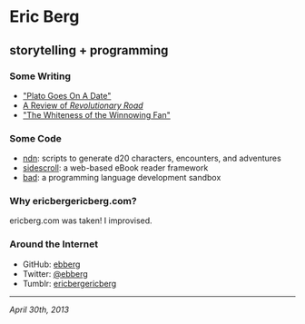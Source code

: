 # Eric Berg

## storytelling + programming

### Some Writing

- ["Plato Goes On A Date"](http://unfoldmag.wordpress.com/2011/02/11/plato-goes-on-a-date/)
- [A Review of _Revolutionary Road_](http://www.tuftsdaily.com/dicaprio-winslet-pave-road-to-multiple-oscars-1.1318656)
- ["The Whiteness of the Winnowing Fan"](http://contemporaryhaibunonline.com/pages53/Berg_TheWhiteness.html)

### Some Code
- [ndn](https://github.com/ebberg/ndn): scripts to generate d20 characters, encounters, and adventures 
- [sidescroll](https://github.com/ebberg/sidescroll): a web-based eBook reader framework
- [bad](https://github.com/ebberg/bad): a programming language development sandbox

### Why ericbergericberg.com?
ericberg.com was taken!  I improvised.

### Around the Internet
- GitHub: [ebberg](https://github.com/ebberg)
- Twitter: [@ebberg](https://twitter.com/ebberg)
- Tumblr: [ericbergericberg](http://ericbergericberg.tumblr.com)

---

_April 30th, 2013_
